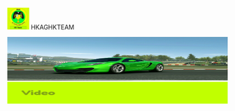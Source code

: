 <img src="IMG_20190127_184038.jpg" width="50" height="50"> HKAGHKTEAM

<img src="IMG_20190127_175456.jpg" width="1500" height="100">

<img src="IMG_20190203_101715.jpg" width="1500" height="50">


